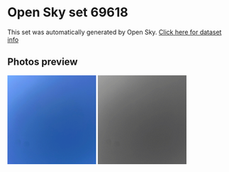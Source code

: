 # Open Sky set 69618
This set was automatically generated by Open Sky.
[Click here for dataset info](https://github.com/0x4248/opensky/blob/master/dataset/69618/info.json)
## Photos preview
<img src="https://raw.githubusercontent.com/0x4248/opensky/master/dataset/69618/photos.gif" width="200px"/>
<img src="https://raw.githubusercontent.com/0x4248/opensky/master/dataset/69618/photos_bw.gif" width="200px"/>
